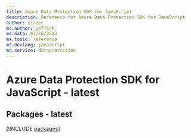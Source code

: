 ```yaml
---
title: Azure Data Protection SDK for JavaScript
description: Reference for Azure Data Protection SDK for JavaScript
author: xirzec
ms.author: jeffish
ms.data: 03/16/2023
ms.topic: reference
ms.devlang: javascript
ms.service: dataprotection
---
```

# Azure Data Protection SDK for JavaScript - latest
## Packages - latest
[!INCLUDE [packages](data-protection-index.md)]